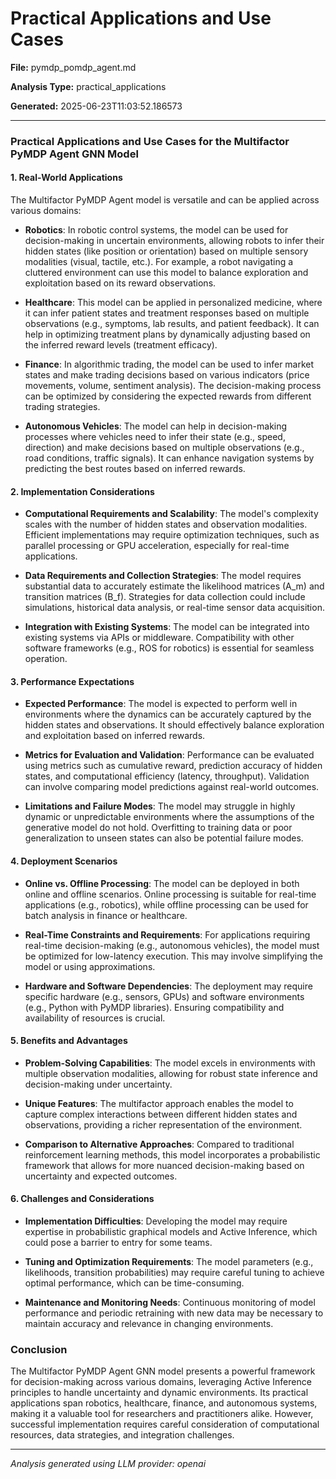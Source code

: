 # Practical Applications and Use Cases

**File:** pymdp_pomdp_agent.md

**Analysis Type:** practical_applications

**Generated:** 2025-06-23T11:03:52.186573

---

### Practical Applications and Use Cases for the Multifactor PyMDP Agent GNN Model

#### 1. Real-World Applications
The Multifactor PyMDP Agent model is versatile and can be applied across various domains:

- **Robotics**: In robotic control systems, the model can be used for decision-making in uncertain environments, allowing robots to infer their hidden states (like position or orientation) based on multiple sensory modalities (visual, tactile, etc.). For example, a robot navigating a cluttered environment can use this model to balance exploration and exploitation based on its reward observations.

- **Healthcare**: This model can be applied in personalized medicine, where it can infer patient states and treatment responses based on multiple observations (e.g., symptoms, lab results, and patient feedback). It can help in optimizing treatment plans by dynamically adjusting based on the inferred reward levels (treatment efficacy).

- **Finance**: In algorithmic trading, the model can be used to infer market states and make trading decisions based on various indicators (price movements, volume, sentiment analysis). The decision-making process can be optimized by considering the expected rewards from different trading strategies.

- **Autonomous Vehicles**: The model can help in decision-making processes where vehicles need to infer their state (e.g., speed, direction) and make decisions based on multiple observations (e.g., road conditions, traffic signals). It can enhance navigation systems by predicting the best routes based on inferred rewards.

#### 2. Implementation Considerations
- **Computational Requirements and Scalability**: The model's complexity scales with the number of hidden states and observation modalities. Efficient implementations may require optimization techniques, such as parallel processing or GPU acceleration, especially for real-time applications.

- **Data Requirements and Collection Strategies**: The model requires substantial data to accurately estimate the likelihood matrices (A_m) and transition matrices (B_f). Strategies for data collection could include simulations, historical data analysis, or real-time sensor data acquisition.

- **Integration with Existing Systems**: The model can be integrated into existing systems via APIs or middleware. Compatibility with other software frameworks (e.g., ROS for robotics) is essential for seamless operation.

#### 3. Performance Expectations
- **Expected Performance**: The model is expected to perform well in environments where the dynamics can be accurately captured by the hidden states and observations. It should effectively balance exploration and exploitation based on inferred rewards.

- **Metrics for Evaluation and Validation**: Performance can be evaluated using metrics such as cumulative reward, prediction accuracy of hidden states, and computational efficiency (latency, throughput). Validation can involve comparing model predictions against real-world outcomes.

- **Limitations and Failure Modes**: The model may struggle in highly dynamic or unpredictable environments where the assumptions of the generative model do not hold. Overfitting to training data or poor generalization to unseen states can also be potential failure modes.

#### 4. Deployment Scenarios
- **Online vs. Offline Processing**: The model can be deployed in both online and offline scenarios. Online processing is suitable for real-time applications (e.g., robotics), while offline processing can be used for batch analysis in finance or healthcare.

- **Real-Time Constraints and Requirements**: For applications requiring real-time decision-making (e.g., autonomous vehicles), the model must be optimized for low-latency execution. This may involve simplifying the model or using approximations.

- **Hardware and Software Dependencies**: The deployment may require specific hardware (e.g., sensors, GPUs) and software environments (e.g., Python with PyMDP libraries). Ensuring compatibility and availability of resources is crucial.

#### 5. Benefits and Advantages
- **Problem-Solving Capabilities**: The model excels in environments with multiple observation modalities, allowing for robust state inference and decision-making under uncertainty.

- **Unique Features**: The multifactor approach enables the model to capture complex interactions between different hidden states and observations, providing a richer representation of the environment.

- **Comparison to Alternative Approaches**: Compared to traditional reinforcement learning methods, this model incorporates a probabilistic framework that allows for more nuanced decision-making based on uncertainty and expected outcomes.

#### 6. Challenges and Considerations
- **Implementation Difficulties**: Developing the model may require expertise in probabilistic graphical models and Active Inference, which could pose a barrier to entry for some teams.

- **Tuning and Optimization Requirements**: The model parameters (e.g., likelihoods, transition probabilities) may require careful tuning to achieve optimal performance, which can be time-consuming.

- **Maintenance and Monitoring Needs**: Continuous monitoring of model performance and periodic retraining with new data may be necessary to maintain accuracy and relevance in changing environments.

### Conclusion
The Multifactor PyMDP Agent GNN model presents a powerful framework for decision-making across various domains, leveraging Active Inference principles to handle uncertainty and dynamic environments. Its practical applications span robotics, healthcare, finance, and autonomous systems, making it a valuable tool for researchers and practitioners alike. However, successful implementation requires careful consideration of computational resources, data strategies, and integration challenges.

---

*Analysis generated using LLM provider: openai*
